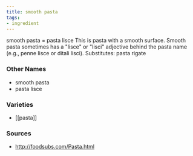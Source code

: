 ```yaml
---
title: smooth pasta
tags:
- ingredient
---
```

smooth pasta = pasta lisce This is pasta with a smooth surface. Smooth pasta sometimes has a "lisce" or "lisci" adjective behind the pasta name (e.g., penne lisce or ditali lisci). Substitutes: pasta rigate

### Other Names

* smooth pasta
* pasta lisce

### Varieties

* [[pasta]]

### Sources
* http://foodsubs.com/Pasta.html

